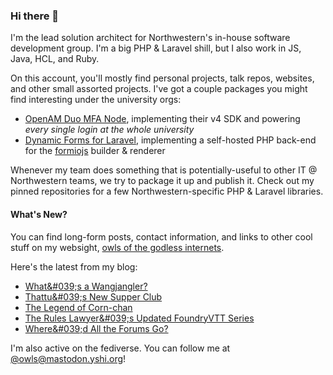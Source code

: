 ### Hi there 👋
I'm the lead solution architect for Northwestern's in-house software development group. I'm a big PHP & Laravel shill, but I also work in JS, Java, HCL, and Ruby.

On this account, you'll mostly find personal projects, talk repos, websites, and other small assorted projects. I've got a couple packages you might find interesting under the university orgs:

- [OpenAM Duo MFA Node](https://github.com/NUIT-ISO/duo-universal-prompt-auth-node), implementing their v4 SDK and powering *every single login at the whole university*
- [Dynamic Forms for Laravel](https://github.com/NIT-Administrative-Systems/dynamic-forms), implementing a self-hosted PHP back-end for the [formiojs](https://github.com/formio/formio.js/) builder & renderer

Whenever my team does something that is potentially-useful to other IT @ Northwestern teams, we try to package it up and publish it. Check out my pinned repositories for a few Northwestern-specific PHP & Laravel libraries.

#### What's New?
You can find long-form posts, contact information, and links to other cool stuff on my websight, [owls of the godless internets](https://godless-internets.org).

Here's the latest from my blog:

<!-- BLOG-POST-LIST:START -->
- [What&amp;#039;s a Wangjangler?](https://godless-internets.org/2024/08/29/whats-a-wangjangler)
- [Thattu&amp;#039;s New Supper Club](https://godless-internets.org/2024/08/28/thattus-new-supper-club)
- [The Legend of Corn-chan](https://godless-internets.org/2024/08/27/the-legend-of-corn-chan)
- [The Rules Lawyer&amp;#039;s Updated FoundryVTT Series](https://godless-internets.org/2024/08/26/the-rules-laywers-updated-foundryvtt-series)
- [Where&amp;#039;d All the Forums Go?](https://godless-internets.org/2024/08/25/whered-all-the-forums-go)
<!-- BLOG-POST-LIST:END -->

I'm also active on the fediverse. You can follow me at [@owls@mastodon.yshi.org](https://mastodon.yshi.org/@owls)!
